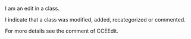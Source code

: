 I am an edit in a class.

I indicate that a class was modified, added, recategorized or commented.

For more details see the comment of CCEEdit.